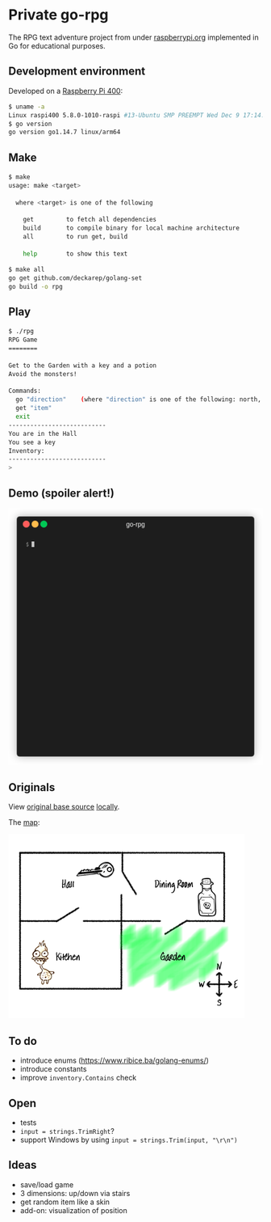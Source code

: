 # Private go-rpg

The RPG text adventure project from under [raspberrypi.org](https://projects.raspberrypi.org/en/projects/rpg) implemented in Go for educational purposes.

## Development environment

Developed on a [Raspberry Pi 400](https://www.raspberrypi.org/products/raspberry-pi-400/):

```bash
$ uname -a
Linux raspi400 5.8.0-1010-raspi #13-Ubuntu SMP PREEMPT Wed Dec 9 17:14:07 UTC 2020 aarch64 aarch64 aarch64 GNU/Linux
$ go version
go version go1.14.7 linux/arm64
```

## Make

```bash
$ make
usage: make <target>

  where <target> is one of the following

    get         to fetch all dependencies
    build       to compile binary for local machine architecture
    all         to run get, build

    help        to show this text
```

```bash
$ make all
go get github.com/deckarep/golang-set
go build -o rpg
```

## Play

```bash
$ ./rpg 
RPG Game
========

Get to the Garden with a key and a potion
Avoid the monsters!

Commands:
  go "direction"    (where "direction" is one of the following: north, east, south, west)
  get "item"
  exit
---------------------------
You are in the Hall
You see a key
Inventory:
---------------------------
> 
```

## Demo (**spoiler alert!**)

![make and play](spoiler.gif)

## Originals

View [original base source](https://rpf.io/rpg-code) [locally](originals/rpg-rpg.py).

The [map](https://projects-static.raspberrypi.org/projects/rpg/31fb9012c6d897ad16f2f245fb4791b6384cda28/en/images/rpg-final-map.png):

![Final Map](originals/rpg-final-map.png "Final Map")

## To do

- introduce enums (https://www.ribice.ba/golang-enums/)
- introduce constants
- improve `inventory.Contains` check

## Open

- tests
- `input = strings.TrimRight`?
- support Windows by using `input = strings.Trim(input, "\r\n")`

## Ideas

- save/load game
- 3 dimensions: up/down via stairs
- get random item like a skin
- add-on: visualization of position
